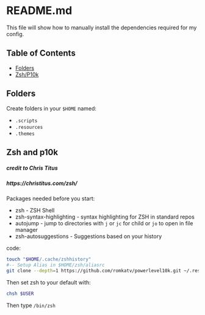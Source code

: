 <h1>README.md</h1>
This file will show how to manually install the dependencies required for my config.


## Table of Contents

* [Folders](#folders)
* [Zsh/P10k](#zsh-and-p10k)

## Folders
Create folders in your `$HOME` named:
* `.scripts`
* `.resources`
* `.themes`

## Zsh and p10k
<h5>credit to Chris Titus</h5>
<h5>https://christitus.com/zsh/</h5>


Packages needed before you start:
* zsh - ZSH Shell
* zsh-syntax-highlighting - syntax highlighting for ZSH in standard repos
* autojump - jump to directories with `j` or `jc` for child or `jo` to open in file manager 
* zsh-autosuggestions - Suggestions based on your history

code:
  ```sh
  touch "$HOME/.cache/zshhistory"
  #-- Setup Alias in $HOME/zsh/aliasrc
  git clone --depth=1 https://github.com/romkatv/powerlevel10k.git ~/.resources/powerlevel10k
  ```

Then set zsh to your default with:
  ```sh
  chsh $USER
  ```
Then type `/bin/zsh`

